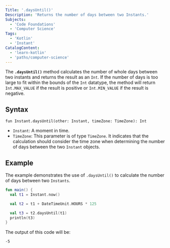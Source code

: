 ```yaml
---
Title: '.daysUntil()'
Description: 'Returns the number of days between two Instants.'
Subjects:
  - 'Code Foundations'
  - 'Computer Science'
Tags:
  - 'Kotlin'
  - 'Instant'
CatalogContent:
  - 'learn-kotlin'
  - 'paths/computer-science'
---
```


The **`.daysUntil()`** method calculates the number of whole days between two instants and returns the result as an `Int`. If the number of days is too large to fit within the bounds of the `Int` datatype, the method will return `Int.MAX_VALUE` if the result is positive or `Int.MIN_VALUE` if the result is negative.

## Syntax

```pseudo
fun Instant.daysUntil(other: Instant, timeZone: TimeZone): Int
```

- `Instant`: A moment in time.
- `TimeZone`: This parameter is of type `TimeZone`. It indicates that the calculation should consider the time zone when determining the number of days between the two `Instant` objects.

## Example

The example demonstrates the use of `.daysUntil()` to calculate the number of days between two `Instants`.

```kotlin
fun main() {
  val t1 = Instant.now()

  val t2 = t1 + DateTimeUnit.HOURS * 125

  val t3 = t2.daysUntil(t1)
  println(t3)
}
```

The output of this code will be:

```shell
-5
```
